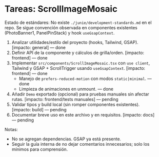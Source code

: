 # Tareas: ScrollImageMosaic

Estado de estándares: No existe `./junie/development-standards.md` en el repo. Se sigue convención observada en componentes existentes (PhotoBanner1, PanelPinStack) y hook `useGsapContext`.

1. Analizar utilidades/estilo del proyecto (hooks, Tailwind, GSAP). [impacto: general] — done
2. Definir API de la componente y cálculos de grilla/orden. [impacto: frontend] — done
3. Implementar `src/components/ScrollImageMosaic.tsx` con `use client`, Tailwind y GSAP + ScrollTrigger usando `useGsapContext`. [impacto: frontend] — done
   - Manejo de `prefers-reduced-motion` con modos `static|minimal`. — done
   - Limpieza de animaciones en unmount. — done
4. Añadir `Demo` exportado (opcional) para pruebas manuales sin afectar rutas. [impacto: frontend/tests manuales] — pending
5. Validar tipos y build local (sin romper componentes existentes). [impacto: build] — pending
6. Documentar breve uso en este archivo y en requisitos. [impacto: docs] — pending

Notas:
- No se agregan dependencias. GSAP ya está presente.
- Seguir la guía interna de no dejar comentarios innecesarios; solo los mínimos para comprensión.
